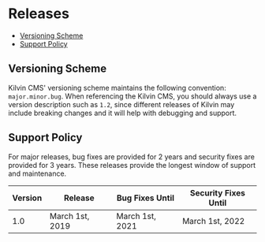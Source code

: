 

# Releases

- [Versioning Scheme](#versioning-scheme)
- [Support Policy](#support-policy)

<a name="versioning-scheme"></a>
## Versioning Scheme

Kilvin CMS' versioning scheme maintains the following convention: `major.minor.bug`.  When referencing the Kilvin CMS, you should always use a version description such as `1.2`, since different releases of Kilvin may include breaking changes and it will help with debugging and support.

<a name="support-policy"></a>
## Support Policy

For major releases, bug fixes are provided for 2 years and security fixes are provided for 3 years. These releases provide the longest window of support and maintenance. 

| Version | Release | Bug Fixes Until | Security Fixes Until |
| --- | --- | --- | --- |
| 1.0 | March 1st, 2019 | March 1st, 2021 | March 1st, 2022 |